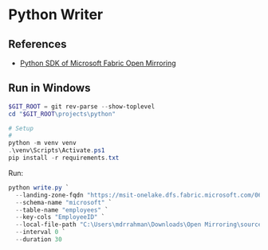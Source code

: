 # Python Writer

## References

* [Python SDK of Microsoft Fabric Open Mirroring](https://github.com/microsoft/fabric-toolbox/tree/main/tools/OpenMirroringPythonSDK)

## Run in Windows

```powershell
$GIT_ROOT = git rev-parse --show-toplevel
cd "$GIT_ROOT\projects\python"

# Setup
#
python -m venv venv
.\venv\Scripts\Activate.ps1
pip install -r requirements.txt
```

Run:

```powershell
python write.py `
  --landing-zone-fqdn "https://msit-onelake.dfs.fabric.microsoft.com/061901d0-4d8b-4c91-b78f-2f11189fe530/f0a2c69e-ad20-4cd1-b35b-409776de3d66/Files/LandingZone" `
  --schema-name "microsoft" `
  --table-name "employees" `
  --key-cols "EmployeeID" `
  --local-file-path "C:\Users\mdrrahman\Downloads\Open Mirroring\source_employees\00000000000000000001.parquet" `
  --interval 0 `
  --duration 30
```
